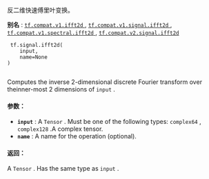反二维快速傅里叶变换。

**别名** : [ `tf.compat.v1.ifft2d` ](/api_docs/python/tf/signal/ifft2d), [ `tf.compat.v1.signal.ifft2d` ](/api_docs/python/tf/signal/ifft2d), [ `tf.compat.v1.spectral.ifft2d` ](/api_docs/python/tf/signal/ifft2d), [ `tf.compat.v2.signal.ifft2d` ](/api_docs/python/tf/signal/ifft2d)

```
 tf.signal.ifft2d(
    input,
    name=None
)
 
```

Computes the inverse 2-dimensional discrete Fourier transform over theinner-most 2 dimensions of  `input` .

#### 参数：
- **`input`** : A  `Tensor` . Must be one of the following types:  `complex64` ,  `complex128` .A complex tensor.
- **`name`** : A name for the operation (optional).


#### 返回：
A  `Tensor` . Has the same type as  `input` .

